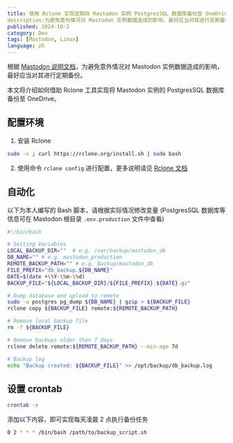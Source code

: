 ```yaml
---
title: 使用 Rclone 实现定期将 Mastodon 实例 PostgresSQL 数据库备份至 OneDrive
description:为避免意外情况对 Mastodon 实例数据造成的影响，最好应当对其进行定期备份...
published: 2024-10-2
category: Dev
tags: [Mastodon, Linux]
language: zh
---
```


根据 [Mastodon 说明文档](https://docs.joinmastodon.org/admin/backups)，为避免意外情况对 Mastodon 实例数据造成的影响，最好应当对其进行定期备份。

本文将介绍如何借助 Rclone 工具实现将 Mastodon 实例的 PostgresSQL 数据库备份至 OneDrive。

## 配置环境

1. 安装 Rclone
```bash
sudo -v ; curl https://rclone.org/install.sh | sudo bash
```

2. 使用命令 `rclone config` 进行配置，更多说明请见 [Rclone 文档](https://rclone.org/docs/)

## 自动化

以下为本人编写的 Bash 脚本，请根据实际情况修改变量 (PostgresSQL 数据库等信息可在 Mastodon 根目录 `.env.production` 文件中查看)

```bash
#!/bin/bash

# Setting Variables
LOCAL_BACKUP_DIR=""  # e.g. /var/backup/mastodon_db
DB_NAME="" # e.g. mastodon_production
REMOTE_BACKUP_PATH="" # e.g. Backup/mastodon_db
FILE_PREFIX="db_backup.${DB_NAME}"
DATE=$(date +\%Y-\%m-\%d)
BACKUP_FILE="${LOCAL_BACKUP_DIR}/${FILE_PREFIX}.${DATE}.gz"

# Dump database and upload to remote
sudo -u postgres pg_dump ${DB_NAME} | gzip > ${BACKUP_FILE}
rclone copy ${BACKUP_FILE} remote:${REMOTE_BACKUP_PATH}

# Remove local backup file
rm -f ${BACKUP_FILE}

# Remove backups older than 7 days
rclone delete remote:${REMOTE_BACKUP_PATH} --min-age 7d

# Backup log
echo "Backup created: ${BACKUP_FILE}" >> /opt/backup/db_backup.log
```

## 设置 crontab

```bash
crontab -e
```

添加以下内容，即可实现每天凌晨 2 点执行备份任务

```bash
0 2 * * * /bin/bash /path/to/backup_script.sh
```
